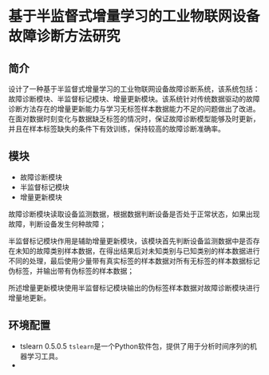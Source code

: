 # 基于半监督式增量学习的工业物联网设备故障诊断方法研究

## 简介

设计了一种基于半监督式增量学习的工业物联网设备故障诊断系统，该系统包括：故障诊断模块、半监督标记模块、增量更新模块。该系统针对传统数据驱动的故障诊断方法存在的增量更新能力与学习无标签样本数据能力不足的问题做出了改进。在面对数据时刻变化与数据缺乏标签的情况时，保证故障诊断模型能够及时更新，并且在样本标签缺失的条件下有效训练，保持较高的故障诊断准确率。

## 模块

- 故障诊断模块
- 半监督标记模块
- 增量更新模块

故障诊断模块读取设备监测数据，根据数据判断设备是否处于正常状态，如果出现故障，判断设备发生何种故障；

半监督标记模块作用是辅助增量更新模块，该模块首先判断设备监测数据中是否存在未知的故障类别样本数据，在得出结果后对未知类别与已知类别的样本数据进行不同的处理，最后使用少量带有真实标签的样本数据对所有无标签的样本数据标记伪标签，并输出带有伪标签的样本数据；

所述增量更新模块使用半监督标记模块输出的伪标签样本数据对故障诊断模块进行增量地更新。



## 环境配置

- tslearn 0.5.0.5 `tslearn`是一个Python软件包，提供了用于分析时间序列的机器学习工具。
- 